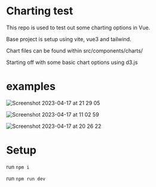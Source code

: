 # Charting test


This repo is used to test out some charting options in Vue. 

Base project is setup using vite, vue3 and tailwind.

Chart files can be found within src/components/charts/ 

Starting off with some basic chart options using d3.js

# examples

![Screenshot 2023-04-17 at 21 29 05](https://user-images.githubusercontent.com/13380603/232602981-30f1446b-f830-4cf1-90ff-ebd32e8783a1.png)



![Screenshot 2023-04-17 at 11 02 59](https://user-images.githubusercontent.com/13380603/232453295-99665421-7616-4d2f-a8ea-dca6f7ad113f.png)


![Screenshot 2023-04-17 at 20 26 22](https://user-images.githubusercontent.com/13380603/232590589-11dfebcd-38b8-4661-8bec-36d65893e48d.png)



# Setup 
run `npm i` 

run `npm run dev` 
